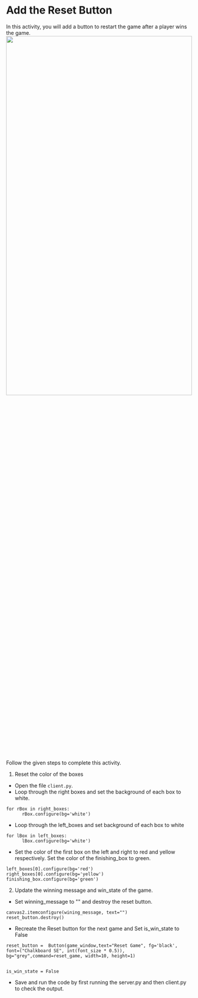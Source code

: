 Add the Reset Button
======================
In this activity, you will add a button to restart the game after a player wins the game.
<img src= "https://s3.amazonaws.com/media-p.slid.es/uploads/1525749/images/10929562/image__54_.png" width = "100%" height = "50%">


Follow the given steps to complete this activity.


1. Reset the color of the boxes
* Open the file `client.py`.
* Loop through the right boxes and set the background of each box to white.  
```
for rBox in right_boxes:
      rBox.configure(bg='white')
```
* Loop through the left_boxes and set background of each box to white
```
for lBox in left_boxes:
      lBox.configure(bg='white')
```


* Set the color of the first box on the left and right to red and yellow respectively. Set the color of the finishing_box to green.
```
left_boxes[0].configure(bg='red')
right_boxes[0].configure(bg='yellow')
finishing_box.configure(bg='green')
```
2. Update the winning message and win_state of the game.
* Set winning_message to "" and destroy the reset button.
```
canvas2.itemconfigure(wining_message, text="")
reset_button.destroy()
```


* Recreate the Reset button for the next game and Set is_win_state to False 
```
reset_button =  Button(game_window,text="Reset Game", fg='black', font=("Chalkboard SE", int(font_size * 0.5)), bg="grey",command=reset_game, width=10, height=1)


is_win_state = False
```


* Save and run the code by first running the server.py and then client.py to check the output.
